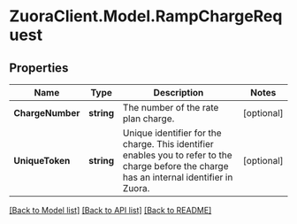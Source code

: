 # ZuoraClient.Model.RampChargeRequest

## Properties

Name | Type | Description | Notes
------------ | ------------- | ------------- | -------------
**ChargeNumber** | **string** | The number of the rate plan charge. | [optional] 
**UniqueToken** | **string** | Unique identifier for the charge. This identifier enables you to refer to the charge before the charge has an internal identifier in Zuora.  | [optional] 

[[Back to Model list]](../README.md#documentation-for-models) [[Back to API list]](../README.md#documentation-for-api-endpoints) [[Back to README]](../README.md)

